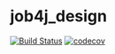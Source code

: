 # job4j_design
[![Build Status](https://travis-ci.com/EduardBucari/job4j_design.svg?branch=master)](https://travis-ci.com/EduardBucari/job4j_design)
[![codecov](https://codecov.io/gh/EduardBucari/job4j_design/branch/master/graph/badge.svg)](https://codecov.io/gh/EduardBucari/job4j_design)